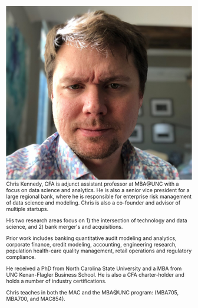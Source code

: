 ![Chris Kennedy](/images/chris.jpg)
Chris Kennedy, CFA is adjunct assistant professor at MBA@UNC with a focus on data science and analytics. He is also a senior vice president for a large regional bank, where he is responsible for enterprise risk management of data science and modeling. Chris is also a co-founder and advisor of multiple startups.

His two research areas focus on 1) the intersection of technology and data science, and 2) bank merger's and acquisitions. 

Prior work includes banking quantitative audit modeling and analytics, corporate finance, credit modeling, accounting, engineering research, population health-care quality management, retail operations and regulatory compliance.

He received a PhD from North Carolina State University and a MBA from UNC Kenan-Flagler Business School. He is also a CFA charter-holder and holds a number of industry certifications.

Chris teaches in both the MAC and the MBA@UNC program: (MBA705, MBA700, and MAC854).
